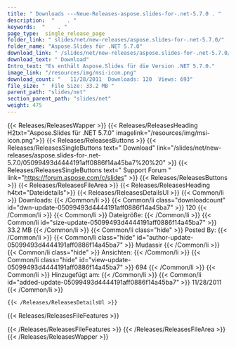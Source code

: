 ```yaml
---
title: " Downloads ---Neue-Releases-aspose.slides-for-.net-5.7.0 . "
description:  "    . " 
keywords:  "    . " 
page_type:  single_release_page
folder_link: " slides/net/new-releases/aspose.slides-for-.net-5.7.0/"
folder_name: "Aspose.Slides für .NET 5.7.0"
download_link: " /slides/net/new-releases/aspose.slides-for-.net-5.7.0/05099493d4444191aff0886f14a45ba7"
download_text: " Download"
Intro_text: "Es enthält Aspose.Slides für die Version .NET 5.7.0."
image_link: "/resources/img/msi-icon.png"
download_count: "   11/28/2011  Downloads: 120  Views: 693"
file_size: "  File Size: 33.2 MB "
parent_path: "slides/net"
section_parent_path: "slides/net"
weight: 475
---
```


{{< Releases/ReleasesWapper >}}
  {{< Releases/ReleasesHeading H2txt="Aspose.Slides für .NET 5.7.0" imagelink="/resources/img/msi-icon.png">}}
  {{< Releases/ReleasesButtons >}}
    {{< Releases/ReleasesSingleButtons text=" Download" link="/slides/net/new-releases/aspose.slides-for-.net-5.7.0/05099493d4444191aff0886f14a45ba7%20%20" >}}
    {{< Releases/ReleasesSingleButtons text=" Support Forum " link="https://forum.aspose.com/c/slides" >}}
  {{< Releases/ReleasesButtons >}}
  {{< Releases/ReleasesFileArea >}}
    {{< Releases/ReleasesHeading h4txt="Dateidetails">}}
    {{< Releases/ReleasesDetailsUl >}}
            {{< Common/li >}} Downloads: {{< /Common/li >}}
      {{< Common/li class="downloadcount" id="dwn-update-05099493d4444191aff0886f14a45ba7" >}} 120 {{< /Common/li >}}
      {{< Common/li >}} Dateigröße: {{< /Common/li >}}
      {{< Common/li id="size-update-05099493d4444191aff0886f14a45ba7" >}} 33.2 MB {{< /Common/li >}} 
      {{< Common/li  class="hide" >}} Posted By: {{< /Common/li >}} 
      {{< Common/li class="hide" id="author-update-05099493d4444191aff0886f14a45ba7" >}} Mudassir {{< /Common/li >}}
      {{< Common/li class="hide" >}} Ansichten: {{< /Common/li >}}
      {{< Common/li class="hide" id="view-update-05099493d4444191aff0886f14a45ba7" >}} 694 {{< /Common/li >}}
      {{< Common/li >}} Hinzugefügt am: {{< /Common/li >}}
      {{< Common/li id="added-update-05099493d4444191aff0886f14a45ba7" >}} 11/28/2011 {{< /Common/li >}} 

    {{< /Releases/ReleasesDetailsUl >}}

  {{< Releases/ReleasesFileFeatures >}}
      
  {{< /Releases/ReleasesFileFeatures >}}
 {{< /Releases/ReleasesFileArea >}}
{{< /Releases/ReleasesWapper >}}



